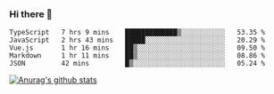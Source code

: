 ### Hi there 👋



<!--
**webB1an/webB1an** is a ✨ _special_ ✨ repository because its `README.md` (this file) appears on your GitHub profile.

Here are some ideas to get you started:

- 🔭 I’m currently working on ...
- 🌱 I’m currently learning ...
- 👯 I’m looking to collaborate on ...
- 🤔 I’m looking for help with ...
- 💬 Ask me about ...
- 📫 How to reach me: ...
- 😄 Pronouns: ...
- ⚡ Fun fact: ...
-->

<!--START_SECTION:waka-->
```text
TypeScript   7 hrs 9 mins    █████████████▒░░░░░░░░░░░   53.35 % 
JavaScript   2 hrs 43 mins   █████░░░░░░░░░░░░░░░░░░░░   20.29 % 
Vue.js       1 hr 16 mins    ██▒░░░░░░░░░░░░░░░░░░░░░░   09.50 % 
Markdown     1 hr 11 mins    ██▒░░░░░░░░░░░░░░░░░░░░░░   08.86 % 
JSON         42 mins         █▒░░░░░░░░░░░░░░░░░░░░░░░   05.24 % 
```
<!--END_SECTION:waka-->


[![Anurag's github stats](https://github-readme-stats.vercel.app/api?username=webB1an&show_icons=true&theme=radical)](https://github.com/anuraghazra/github-readme-stats)

